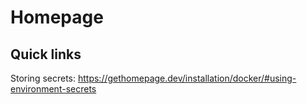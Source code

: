 # Homepage

## Quick links
Storing secrets: https://gethomepage.dev/installation/docker/#using-environment-secrets
